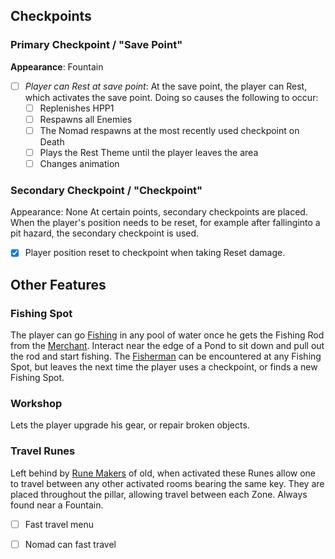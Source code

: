 ## Checkpoints
### Primary Checkpoint / "Save Point"
**Appearance**: Fountain
- [ ] *Player can Rest at save point*: At the save point, the player can Rest, which activates the save point. Doing so causes the following to occur:
	- [ ] Replenishes HPP1
	- [ ] Respawns all Enemies
	- [ ] The Nomad respawns at the most recently used checkpoint on Death
	- [ ] Plays the Rest Theme until the player leaves the area
	- [ ] Changes animation

### Secondary Checkpoint / "Checkpoint"
Appearance: None
At certain points, secondary checkpoints are placed. When the player's position needs to be reset, for example after fallinginto a pit hazard, the secondary checkpoint is used.
- [x] Player position reset to checkpoint when taking Reset damage.

## Other Features
### Fishing Spot
The player can go [Fishing](Low%20Priority%20Fishing.md) in any pool of water once he gets the Fishing Rod from the [Merchant](https://www.notion.so/d3170d1efc3a4195bf1a9fefc3b0580e).
Interact near the edge of a Pond to sit down and pull out the rod and start fishing.
The [Fisherman](https://www.notion.so/d3170d1efc3a4195bf1a9fefc3b0580e) can be encountered at any Fishing Spot, but leaves the next time the player uses a checkpoint, or finds a new Fishing Spot.

### Workshop
Lets the player upgrade his gear, or repair broken objects.

### Travel Runes
Left behind by [Rune Makers](Lore.md) of old, when activated these Runes allow one to travel between any other activated rooms bearing the same key. They are placed throughout the pillar, allowing travel between each Zone. Always found near a Fountain.
- [ ] Fast travel menu
- [ ] Nomad can fast travel

